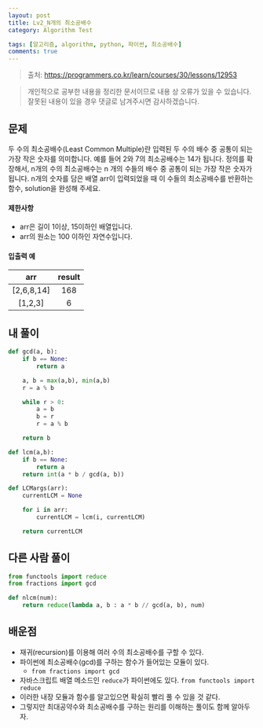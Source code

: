 ```yaml
---
layout: post
title: Lv2_N개의 최소공배수
category: Algorithm Test

tags: [알고리즘, algorithm, python, 파이썬, 최소공배수]
comments: true
---
```

> 출처: https://programmers.co.kr/learn/courses/30/lessons/12953

> 개인적으로 공부한 내용을 정리한 문서이므로 내용 상 오류가 있을 수 있습니다.
> 잘못된 내용이 있을 경우 댓글로 남겨주시면 감사하겠습니다.


## 문제
두 수의 최소공배수(Least Common Multiple)란 입력된 두 수의 배수 중 공통이 되는 가장 작은 숫자를 의미합니다. 예를 들어 2와 7의 최소공배수는 14가 됩니다. 정의를 확장해서, n개의 수의 최소공배수는 n 개의 수들의 배수 중 공통이 되는 가장 작은 숫자가 됩니다. n개의 숫자를 담은 배열 arr이 입력되었을 때 이 수들의 최소공배수를 반환하는 함수, solution을 완성해 주세요.


#### 제한사항
- arr은 길이 1이상, 15이하인 배열입니다.
- arr의 원소는 100 이하인 자연수입니다.


#### 입출력 예

arr | result
:---------:  | :-----------:
[2,6,8,14]	| 168
[1,2,3]	| 6

## 내 풀이
```python
def gcd(a, b):
    if b == None:
        return a

    a, b = max(a,b), min(a,b)
    r = a % b

    while r > 0:
        a = b
        b = r
        r = a % b

    return b

def lcm(a,b):
    if b == None:
        return a
    return int(a * b / gcd(a, b))

def LCMargs(arr):
    currentLCM = None

    for i in arr:
        currentLCM = lcm(i, currentLCM)

    return currentLCM
```

## 다른 사람 풀이

```python
from functools import reduce
from fractions import gcd

def nlcm(num):
    return reduce(lambda a, b : a * b // gcd(a, b), num)
```


## 배운점

- 재귀(recursion)를 이용해 여러 수의 최소공배수를 구할 수 있다.
- 파이썬에 최소공배수(gcd)를 구하는 함수가 들어있는 모듈이 있다.
    - `from fractions import gcd`
- 자바스크립트 배열 메소드인 `reduce`가 파이썬에도 있다.
       `from functools import reduce`
- 이러한 내장 모듈과 함수를 알고있으면 확실히 빨리 풀 수 있을 것 같다.
- 그렇지만 최대공약수와 최소공배수를 구하는 원리를 이해하는 풀이도 함께 알아두자.
